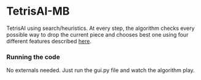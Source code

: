 # TetrisAI-MB

TetrisAI using search/heuristics. At every step, the algorithm checks every possible way to drop the current piece and chooses best one using four different features described [here](https://codemyroad.wordpress.com/2013/04/14/tetris-ai-the-near-perfect-player/).


### Running the code

No externals needed. Just run the gui.py file and watch the algorithm play.